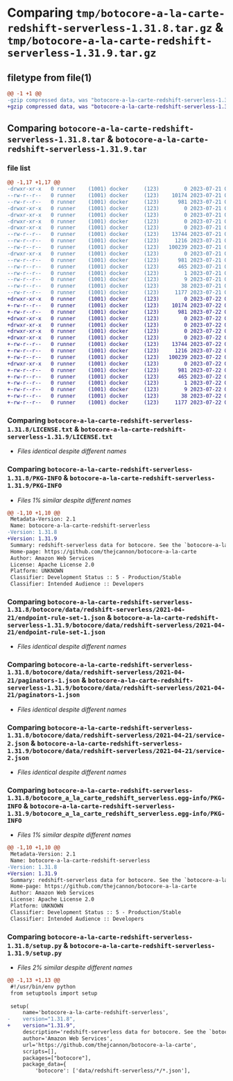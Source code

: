 # Comparing `tmp/botocore-a-la-carte-redshift-serverless-1.31.8.tar.gz` & `tmp/botocore-a-la-carte-redshift-serverless-1.31.9.tar.gz`

## filetype from file(1)

```diff
@@ -1 +1 @@
-gzip compressed data, was "botocore-a-la-carte-redshift-serverless-1.31.8.tar", last modified: Fri Jul 21 01:21:49 2023, max compression
+gzip compressed data, was "botocore-a-la-carte-redshift-serverless-1.31.9.tar", last modified: Sat Jul 22 01:20:50 2023, max compression
```

## Comparing `botocore-a-la-carte-redshift-serverless-1.31.8.tar` & `botocore-a-la-carte-redshift-serverless-1.31.9.tar`

### file list

```diff
@@ -1,17 +1,17 @@
-drwxr-xr-x   0 runner    (1001) docker     (123)        0 2023-07-21 01:21:49.055442 botocore-a-la-carte-redshift-serverless-1.31.8/
--rw-r--r--   0 runner    (1001) docker     (123)    10174 2023-07-21 01:21:48.000000 botocore-a-la-carte-redshift-serverless-1.31.8/LICENSE.txt
--rw-r--r--   0 runner    (1001) docker     (123)      981 2023-07-21 01:21:49.055442 botocore-a-la-carte-redshift-serverless-1.31.8/PKG-INFO
-drwxr-xr-x   0 runner    (1001) docker     (123)        0 2023-07-21 01:21:49.051442 botocore-a-la-carte-redshift-serverless-1.31.8/botocore/
-drwxr-xr-x   0 runner    (1001) docker     (123)        0 2023-07-21 01:21:49.051442 botocore-a-la-carte-redshift-serverless-1.31.8/botocore/data/
-drwxr-xr-x   0 runner    (1001) docker     (123)        0 2023-07-21 01:21:49.051442 botocore-a-la-carte-redshift-serverless-1.31.8/botocore/data/redshift-serverless/
-drwxr-xr-x   0 runner    (1001) docker     (123)        0 2023-07-21 01:21:49.051442 botocore-a-la-carte-redshift-serverless-1.31.8/botocore/data/redshift-serverless/2021-04-21/
--rw-r--r--   0 runner    (1001) docker     (123)    13744 2023-07-21 01:21:06.000000 botocore-a-la-carte-redshift-serverless-1.31.8/botocore/data/redshift-serverless/2021-04-21/endpoint-rule-set-1.json
--rw-r--r--   0 runner    (1001) docker     (123)     1216 2023-07-21 01:21:06.000000 botocore-a-la-carte-redshift-serverless-1.31.8/botocore/data/redshift-serverless/2021-04-21/paginators-1.json
--rw-r--r--   0 runner    (1001) docker     (123)   100239 2023-07-21 01:21:06.000000 botocore-a-la-carte-redshift-serverless-1.31.8/botocore/data/redshift-serverless/2021-04-21/service-2.json
-drwxr-xr-x   0 runner    (1001) docker     (123)        0 2023-07-21 01:21:49.055442 botocore-a-la-carte-redshift-serverless-1.31.8/botocore_a_la_carte_redshift_serverless.egg-info/
--rw-r--r--   0 runner    (1001) docker     (123)      981 2023-07-21 01:21:49.000000 botocore-a-la-carte-redshift-serverless-1.31.8/botocore_a_la_carte_redshift_serverless.egg-info/PKG-INFO
--rw-r--r--   0 runner    (1001) docker     (123)      465 2023-07-21 01:21:49.000000 botocore-a-la-carte-redshift-serverless-1.31.8/botocore_a_la_carte_redshift_serverless.egg-info/SOURCES.txt
--rw-r--r--   0 runner    (1001) docker     (123)        1 2023-07-21 01:21:49.000000 botocore-a-la-carte-redshift-serverless-1.31.8/botocore_a_la_carte_redshift_serverless.egg-info/dependency_links.txt
--rw-r--r--   0 runner    (1001) docker     (123)        9 2023-07-21 01:21:49.000000 botocore-a-la-carte-redshift-serverless-1.31.8/botocore_a_la_carte_redshift_serverless.egg-info/top_level.txt
--rw-r--r--   0 runner    (1001) docker     (123)       38 2023-07-21 01:21:49.055442 botocore-a-la-carte-redshift-serverless-1.31.8/setup.cfg
--rw-r--r--   0 runner    (1001) docker     (123)     1177 2023-07-21 01:21:48.000000 botocore-a-la-carte-redshift-serverless-1.31.8/setup.py
+drwxr-xr-x   0 runner    (1001) docker     (123)        0 2023-07-22 01:20:50.237307 botocore-a-la-carte-redshift-serverless-1.31.9/
+-rw-r--r--   0 runner    (1001) docker     (123)    10174 2023-07-22 01:20:50.000000 botocore-a-la-carte-redshift-serverless-1.31.9/LICENSE.txt
+-rw-r--r--   0 runner    (1001) docker     (123)      981 2023-07-22 01:20:50.237307 botocore-a-la-carte-redshift-serverless-1.31.9/PKG-INFO
+drwxr-xr-x   0 runner    (1001) docker     (123)        0 2023-07-22 01:20:50.237307 botocore-a-la-carte-redshift-serverless-1.31.9/botocore/
+drwxr-xr-x   0 runner    (1001) docker     (123)        0 2023-07-22 01:20:50.237307 botocore-a-la-carte-redshift-serverless-1.31.9/botocore/data/
+drwxr-xr-x   0 runner    (1001) docker     (123)        0 2023-07-22 01:20:50.237307 botocore-a-la-carte-redshift-serverless-1.31.9/botocore/data/redshift-serverless/
+drwxr-xr-x   0 runner    (1001) docker     (123)        0 2023-07-22 01:20:50.237307 botocore-a-la-carte-redshift-serverless-1.31.9/botocore/data/redshift-serverless/2021-04-21/
+-rw-r--r--   0 runner    (1001) docker     (123)    13744 2023-07-22 01:20:09.000000 botocore-a-la-carte-redshift-serverless-1.31.9/botocore/data/redshift-serverless/2021-04-21/endpoint-rule-set-1.json
+-rw-r--r--   0 runner    (1001) docker     (123)     1216 2023-07-22 01:20:09.000000 botocore-a-la-carte-redshift-serverless-1.31.9/botocore/data/redshift-serverless/2021-04-21/paginators-1.json
+-rw-r--r--   0 runner    (1001) docker     (123)   100239 2023-07-22 01:20:09.000000 botocore-a-la-carte-redshift-serverless-1.31.9/botocore/data/redshift-serverless/2021-04-21/service-2.json
+drwxr-xr-x   0 runner    (1001) docker     (123)        0 2023-07-22 01:20:50.237307 botocore-a-la-carte-redshift-serverless-1.31.9/botocore_a_la_carte_redshift_serverless.egg-info/
+-rw-r--r--   0 runner    (1001) docker     (123)      981 2023-07-22 01:20:50.000000 botocore-a-la-carte-redshift-serverless-1.31.9/botocore_a_la_carte_redshift_serverless.egg-info/PKG-INFO
+-rw-r--r--   0 runner    (1001) docker     (123)      465 2023-07-22 01:20:50.000000 botocore-a-la-carte-redshift-serverless-1.31.9/botocore_a_la_carte_redshift_serverless.egg-info/SOURCES.txt
+-rw-r--r--   0 runner    (1001) docker     (123)        1 2023-07-22 01:20:50.000000 botocore-a-la-carte-redshift-serverless-1.31.9/botocore_a_la_carte_redshift_serverless.egg-info/dependency_links.txt
+-rw-r--r--   0 runner    (1001) docker     (123)        9 2023-07-22 01:20:50.000000 botocore-a-la-carte-redshift-serverless-1.31.9/botocore_a_la_carte_redshift_serverless.egg-info/top_level.txt
+-rw-r--r--   0 runner    (1001) docker     (123)       38 2023-07-22 01:20:50.237307 botocore-a-la-carte-redshift-serverless-1.31.9/setup.cfg
+-rw-r--r--   0 runner    (1001) docker     (123)     1177 2023-07-22 01:20:50.000000 botocore-a-la-carte-redshift-serverless-1.31.9/setup.py
```

### Comparing `botocore-a-la-carte-redshift-serverless-1.31.8/LICENSE.txt` & `botocore-a-la-carte-redshift-serverless-1.31.9/LICENSE.txt`

 * *Files identical despite different names*

### Comparing `botocore-a-la-carte-redshift-serverless-1.31.8/PKG-INFO` & `botocore-a-la-carte-redshift-serverless-1.31.9/PKG-INFO`

 * *Files 1% similar despite different names*

```diff
@@ -1,10 +1,10 @@
 Metadata-Version: 2.1
 Name: botocore-a-la-carte-redshift-serverless
-Version: 1.31.8
+Version: 1.31.9
 Summary: redshift-serverless data for botocore. See the `botocore-a-la-carte` package for more info.
 Home-page: https://github.com/thejcannon/botocore-a-la-carte
 Author: Amazon Web Services
 License: Apache License 2.0
 Platform: UNKNOWN
 Classifier: Development Status :: 5 - Production/Stable
 Classifier: Intended Audience :: Developers
```

### Comparing `botocore-a-la-carte-redshift-serverless-1.31.8/botocore/data/redshift-serverless/2021-04-21/endpoint-rule-set-1.json` & `botocore-a-la-carte-redshift-serverless-1.31.9/botocore/data/redshift-serverless/2021-04-21/endpoint-rule-set-1.json`

 * *Files identical despite different names*

### Comparing `botocore-a-la-carte-redshift-serverless-1.31.8/botocore/data/redshift-serverless/2021-04-21/paginators-1.json` & `botocore-a-la-carte-redshift-serverless-1.31.9/botocore/data/redshift-serverless/2021-04-21/paginators-1.json`

 * *Files identical despite different names*

### Comparing `botocore-a-la-carte-redshift-serverless-1.31.8/botocore/data/redshift-serverless/2021-04-21/service-2.json` & `botocore-a-la-carte-redshift-serverless-1.31.9/botocore/data/redshift-serverless/2021-04-21/service-2.json`

 * *Files identical despite different names*

### Comparing `botocore-a-la-carte-redshift-serverless-1.31.8/botocore_a_la_carte_redshift_serverless.egg-info/PKG-INFO` & `botocore-a-la-carte-redshift-serverless-1.31.9/botocore_a_la_carte_redshift_serverless.egg-info/PKG-INFO`

 * *Files 1% similar despite different names*

```diff
@@ -1,10 +1,10 @@
 Metadata-Version: 2.1
 Name: botocore-a-la-carte-redshift-serverless
-Version: 1.31.8
+Version: 1.31.9
 Summary: redshift-serverless data for botocore. See the `botocore-a-la-carte` package for more info.
 Home-page: https://github.com/thejcannon/botocore-a-la-carte
 Author: Amazon Web Services
 License: Apache License 2.0
 Platform: UNKNOWN
 Classifier: Development Status :: 5 - Production/Stable
 Classifier: Intended Audience :: Developers
```

### Comparing `botocore-a-la-carte-redshift-serverless-1.31.8/setup.py` & `botocore-a-la-carte-redshift-serverless-1.31.9/setup.py`

 * *Files 2% similar despite different names*

```diff
@@ -1,13 +1,13 @@
 #!/usr/bin/env python
 from setuptools import setup
 
 setup(
     name='botocore-a-la-carte-redshift-serverless',
-    version="1.31.8",
+    version="1.31.9",
     description='redshift-serverless data for botocore. See the `botocore-a-la-carte` package for more info.',
     author='Amazon Web Services',
     url='https://github.com/thejcannon/botocore-a-la-carte',
     scripts=[],
     packages=["botocore"],
     package_data={
         'botocore': ['data/redshift-serverless/*/*.json'],
```

